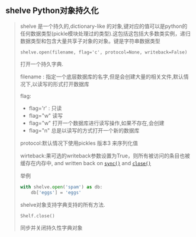 ## shelve Python对象持久化

> shelve 是一个持久的,dictionary-like 的对象,键对应的值可以是python的任何数据类型(pickle模块处理过的类型).这包括这包括大多数类实例，递归数据类型和包含大量共享子对象的对象。键是字符串数据类型
>
> `shelve.open(filename, flag='c', protocol=None, writeback=False)`
>
> 打开一个持久字典.
>
> filename : 指定一个底层数据库的名字,但是会创建大量的相关文件,默认情况下,以读写的形式打开数据库
>
> flag: 
>
> * flag='r' : 只读
> * flag="w" 读写
> * flag="w" 打开一个数据库进行读写操作,如果不存在,会创建
> * flag="n" 总是以读写的方式打开一个新的数据库
>
> protocol:默认情况下使用pickles 版本3 来序列化值
>
> wirteback:果可选的writeback参数设置为True，则所有被访问的条目也被缓存在内存中, and written back on [`sync()`](https://docs.python.org/3/library/shelve.html#shelve.Shelf.sync) and [`close()`](https://docs.python.org/3/library/shelve.html#shelve.Shelf.close)
>
> 举例
>
> ```python
> with shelve.open('spam') as db:
>     db['eggs'] = 'eggs'
> ```
>
> shelve对象支持字典支持的所有方法.
>
> `Shelf.close()`
>
> 同步并关闭持久性字典对象